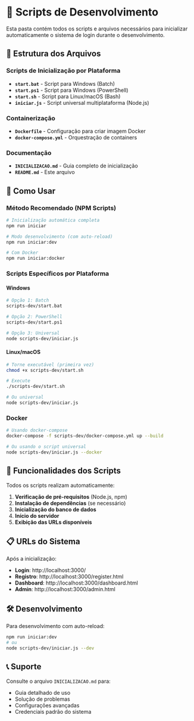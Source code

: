 # 🚀 Scripts de Desenvolvimento

Esta pasta contém todos os scripts e arquivos necessários para inicializar automaticamente o sistema de login durante o desenvolvimento.

## 📁 Estrutura dos Arquivos

### Scripts de Inicialização por Plataforma
- **`start.bat`** - Script para Windows (Batch)
- **`start.ps1`** - Script para Windows (PowerShell)
- **`start.sh`** - Script para Linux/macOS (Bash)
- **`iniciar.js`** - Script universal multiplataforma (Node.js)

### Containerização
- **`Dockerfile`** - Configuração para criar imagem Docker
- **`docker-compose.yml`** - Orquestração de containers

### Documentação
- **`INICIALIZACAO.md`** - Guia completo de inicialização
- **`README.md`** - Este arquivo

## 🎯 Como Usar

### Método Recomendado (NPM Scripts)
```bash
# Inicialização automática completa
npm run iniciar

# Modo desenvolvimento (com auto-reload)
npm run iniciar:dev

# Com Docker
npm run iniciar:docker
```

### Scripts Específicos por Plataforma

#### Windows
```bash
# Opção 1: Batch
scripts-dev/start.bat

# Opção 2: PowerShell
scripts-dev/start.ps1

# Opção 3: Universal
node scripts-dev/iniciar.js
```

#### Linux/macOS
```bash
# Torne executável (primeira vez)
chmod +x scripts-dev/start.sh

# Execute
./scripts-dev/start.sh

# Ou universal
node scripts-dev/iniciar.js
```

### Docker
```bash
# Usando docker-compose
docker-compose -f scripts-dev/docker-compose.yml up --build

# Ou usando o script universal
node scripts-dev/iniciar.js --docker
```

## 🔧 Funcionalidades dos Scripts

Todos os scripts realizam automaticamente:

1. **Verificação de pré-requisitos** (Node.js, npm)
2. **Instalação de dependências** (se necessário)
3. **Inicialização do banco de dados**
4. **Início do servidor**
5. **Exibição das URLs disponíveis**

## 📋 URLs do Sistema

Após a inicialização:
- **Login**: http://localhost:3000/
- **Registro**: http://localhost:3000/register.html
- **Dashboard**: http://localhost:3000/dashboard.html
- **Admin**: http://localhost:3000/admin.html

## 🛠️ Desenvolvimento

Para desenvolvimento com auto-reload:
```bash
npm run iniciar:dev
# ou
node scripts-dev/iniciar.js --dev
```

## 📞 Suporte

Consulte o arquivo `INICIALIZACAO.md` para:
- Guia detalhado de uso
- Solução de problemas
- Configurações avançadas
- Credenciais padrão do sistema
